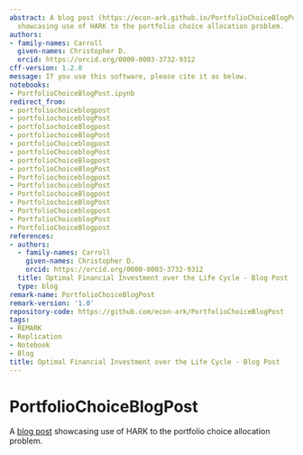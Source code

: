```yaml
---
abstract: A blog post (https://econ-ark.github.io/PortfolioChoiceBlogPost/PortfolioChoiceBlogPost.html)
  showcasing use of HARK to the portfolio choice allocation problem.
authors:
- family-names: Carroll
  given-names: Christopher D.
  orcid: https://orcid.org/0000-0003-3732-9312
cff-version: 1.2.0
message: If you use this software, please cite it as below.
notebooks:
- PortfolioChoiceBlogPost.ipynb
redirect_from:
- portfoliochoiceblogpost
- portfoliochoiceblogPost
- portfoliochoiceBlogpost
- portfoliochoiceBlogPost
- portfolioChoiceblogpost
- portfolioChoiceblogPost
- portfolioChoiceBlogpost
- portfolioChoiceBlogPost
- Portfoliochoiceblogpost
- PortfoliochoiceblogPost
- PortfoliochoiceBlogpost
- PortfoliochoiceBlogPost
- PortfolioChoiceblogpost
- PortfolioChoiceblogPost
- PortfolioChoiceBlogpost
references:
- authors:
  - family-names: Carroll
    given-names: Christopher D.
    orcid: https://orcid.org/0000-0003-3732-9312
  title: Optimal Financial Investment over the Life Cycle - Blog Post
  type: blog
remark-name: PortfolioChoiceBlogPost
remark-version: '1.0'
repository-code: https://github.com/econ-ark/PortfolioChoiceBlogPost
tags:
- REMARK
- Replication
- Notebook
- Blog
title: Optimal Financial Investment over the Life Cycle - Blog Post
---
```


# PortfolioChoiceBlogPost

A [blog post](https://econ-ark.github.io/PortfolioChoiceBlogPost/PortfolioChoiceBlogPost.html) showcasing use of HARK to the portfolio choice allocation problem.

